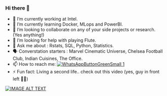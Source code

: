### Hi there 👋

- 🔭 I’m currently working at Intel.
- 🌱 I’m currently learning Docker, MLops and PowerBI.
- 👯 I’m looking to collaborate on any of your side projects or research. (Yes anything!)
- 🤔 I’m looking for help with playing Flute.
- 💬 Ask me about : Rstats, SQL, Python, Statistics.
- 🗣 Converstation starters : Marvel Cinematic Universe, Chelsea Football Club, Indian Cuisines, The Office.
- 📫 How to reach me: [![WhatsAppButtonGreenSmall 1](https://github.com/user-attachments/assets/22a4ccf6-5a64-4853-91c2-3ef0027400aa)](https://wa.me/353871145599) 
- ⚡ Fun fact: Living a second life.. check out this video (yes, guy in front left 🙋‍♂️)

[![IMAGE ALT TEXT](http://img.youtube.com/vi/wGW-SViyO7I/0.jpg)](https://youtu.be/wGW-SViyO7I?t=71)


